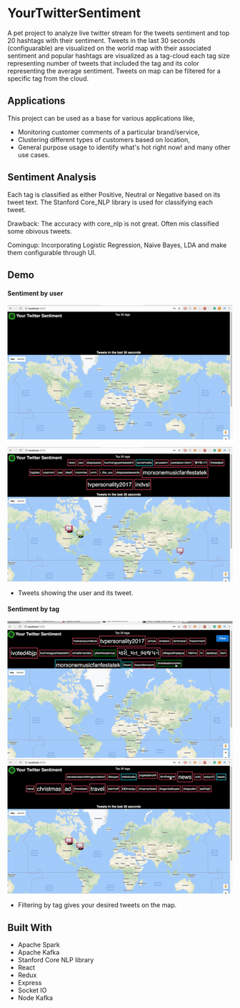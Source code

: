 # YourTwitterSentiment
A pet project to analyze live twitter stream for the tweets sentiment and top 20 hashtags with their sentiment.
Tweets in the last 30 seconds (configuarable) are visualized on the world map with their associated sentiment and popular hashtags are visualized as a tag-cloud each tag size representing number of tweets that included the tag and its color representing the average sentiment. Tweets on map can be filtered for a specific tag from the cloud.

## Applications
This project can be used as a base for various applications like,
* Monitoring customer comments of a particular brand/service,
* Clustering different types of customers based on location, 
* General purpose usage to identify what's hot right now!
and many other use cases.

## Sentiment Analysis
Each tag is classified as either Positive, Neutral or Negative based on its tweet text. The Stanford Core_NLP library is used for classifying each tweet.

Drawback: The accuracy with core_nlp is not great. Often mis classified some obivous tweets.

Comingup: Incorporating Logistic Regression, Naive Bayes, LDA and make them configurable through UI.

## Demo

#### Sentiment by user

![TweetsMap](YourTwitterSentiment_UI/static/gifs/markers1.gif)
 
![TweetsMap](YourTwitterSentiment_UI/static/gifs/markers2.gif)

* Tweets showing the user and its tweet.

#### Sentiment by tag

![Filtering](YourTwitterSentiment_UI/static/gifs/filter1.gif)
![Filtering](YourTwitterSentiment_UI/static/gifs/filter3.gif)

* Filtering by tag gives your desired tweets on the map.

## Built With
* Apache Spark
* Apache Kafka
* Stanford Core NLP library
* React
* Redux
* Express
* Socket IO
* Node Kafka





